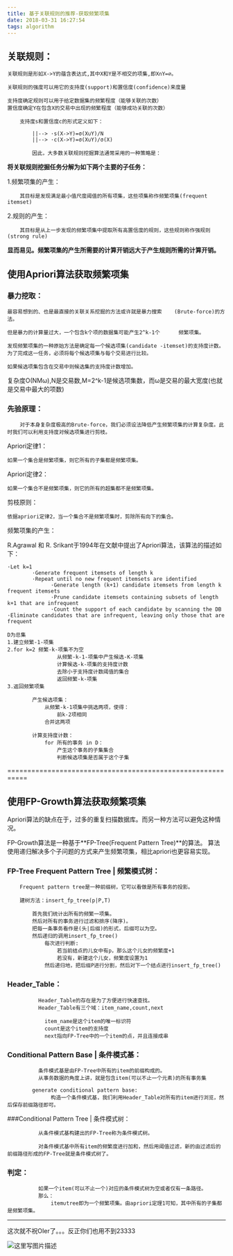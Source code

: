 ```yaml
---
title: 基于关联规则的推荐-获取频繁项集
date: 2018-03-31 16:27:54
tags: algorithm
---
```


## 关联规则：
	关联规则是形如X->Y的蕴含表达式,其中X和Y是不相交的项集,即X∩Y=∅。

	关联规则的强度可以用它的支持度(support)和置信度(confidence)来度量

	支持度确定规则可以用于给定数据集的频繁程度（能够关联的次数）
	置信度确定Y在包含X的交易中出现的频繁程度（能够成功关联的次数）

		支持度s和置信度c的形式定义如下：

			||--> ·s(X->Y)=σ(X∪Y)/N
			||--> ·c(X->Y)=σ(X∪Y)/σ(X)

			因此，大多数关联规则挖掘算法通常采用的一种策略是：
**将关联规则挖掘任务分解为如下两个主要的子任务：**

1.频繁项集的产生：

		其目标是发现满足最小值尺度阈值的所有项集，这些项集称作频繁项集(frequent itemset)

2.规则的产生：

		其目标是从上一步发现的频繁项集中提取所有高置信度的规则，这些规则称作强规则(strong rule)


  **显而易见。频繁项集的产生所需要的计算开销远大于产生规则所需的计算开销。**

## 使用Apriori算法获取频繁项集
### 暴力挖取：
	最容易想到的、也是最直接的关联关系挖掘的方法或许就是暴力搜索	  (Brute-force)的方法。

	但是暴力的计算量过大，一个包含k个项的数据集可能产生2^k-1个	  频繁项集。

	发现频繁项集的一种原始方法是确定每一个候选项集(candidate -itemset)的支持度计数。为了完成这一任务，必须将每个候选项集与每个交易进行比较。

	如果候选项集包含在交易中则候选集的支持度计数增加。

复杂度O(NMω),N是交易数,M=2^k-1是候选项集数，而ω是交易的最大宽度(也就是交易中最大的项数)

### 先验原理：
		对于本身复杂度极高的Brute-force，我们必须设法降低产生频繁项集的计算复杂度。此时我们可以利用支持度对候选项集进行剪枝。

Apriori定律1：

	如果一个集合是频繁项集，则它所有的子集都是频繁项集。

Apriori定律2：

	如果一个集合不是频繁项集，则它的所有的超集都不是频繁项集。

剪枝原则：

	依据apriori定律2，当一个集合不是频繁项集时，剪除所有向下的集合。

频繁项集的产生：

R.Agrawal 和 R. Srikant于1994年在文献中提出了Apriori算法，该算法的描述如下：

```
·Let k=1
		·Generate frequent itemsets of length k
		·Repeat until no new frequent itemsets are identified 
			  ·Generate length (k+1) candidate itemsets from length k frequent itemsets
			  ·Prune candidate itemsets containing subsets of length k+1 that are infrequent
			  ·Count the support of each candidate by scanning the DB
·Eliminate candidates that are infrequent, leaving only those that are frequent
```

	D为总集
	1.建立频繁-1-项集
	2.for k=2 频繁-k-项集不为空
					从频繁-k-1-项集中产生候选-K-项集
					计算候选-k-项集的支持度计数
					去除小于支持度计数阈值的集合
					返回频繁-k-项集
	3.返回频繁项集

			产生候选项集：
				从频繁-k-1项集中挑选两项，使得：
					前k-2项相同
				合并这两项

			计算支持度计数：
				for 所有的事务 in D：
					产生这个事务的子集集合
					判断候选项集是否属于这个子集

===========================================================
## 使用FP-Growth算法获取频繁项集

Apriori算法的缺点在于，过多的重复扫描数据库。而另一种方法可以避免这种情况。

 FP-Growth算法是一种基于**FP-Tree(Frequent Pattern Tree)**的算法。
	  算法使用递归解决多个子问题的方式来产生频繁项集，相比apriori也更容易实现。

### FP-Tree Frequent Pattern Tree | 频繁模式树：

		Frequent pattern tree是一种前缀树，它可以看做是所有事务的投影。

		建树方法：insert_fp_tree(p|P,T)

			首先我们统计出所有的频繁一项集。
			然后对所有的事务进行过滤和排序(降序)。
			把每一条事务看作是(头|后缀)的形式，后缀可以为空。
			然后递归的调用insert_fp_tree()
				每次进行判断:
					若当前结点的儿女中有p，那么这个儿女的频繁度+1
					若没有，新建这个儿女，频繁度设置为1
				然后递归地，把后缀P进行分割，然后对下一个结点进行insert_fp_tree()

### Header_Table：

			  Header_Table的存在是为了方便进行快速查找。
			  Header_Table有三个域：item_name,count,next

				item_name是这个item的唯一标识符
				count是这个item的支持度
				next指向FP-Tree中的一个item的点，并且连接成串

### Conditional Pattern Base | 条件模式基：

			  条件模式基是由FP-Tree中所有的item的前缀构成的。
			  从事务数据的角度上讲，就是包含item(可以不止一个元素)的所有事务集

			generate conditional pattern base:
				  构造一个条件模式基，我们利用Header_Table对所有的item进行浏览，然后保存前缀路径即可。

###Conditional Pattern Tree | 条件模式树：

			  从条件模式基构建出的FP-Tree称为条件模式树。

			  对条件模式基中所有item的频繁度进行加和，然后用阈值过滤，新的由过滤后的前缀路径形成的FP-Tree就是条件模式树了。

### 判定：

			  如果一个item(可以不止一个)对应的条件模式树为空或者仅有一条路径。
			  那么：
				  item∪tree即为一个频繁项集。由apriori定理1可知，其中所有的子集都是频繁项集。

-----
 这次就不祝OIer了。。。反正你们也用不到23333

 ![这里写图片描述](http://r.photo.store.qq.com/psb?/V13Gxo2x1UzVE2/dHRf7aqsS5vnznXchbG4vNBIy7F4WFsGG*TB5TefLe8!/r/dPMAAAAAAAAA)

